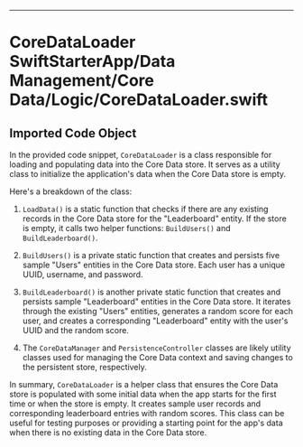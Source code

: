 
  
  
---
# CoreDataLoader SwiftStarterApp/Data Management/Core Data/Logic/CoreDataLoader.swift
## Imported Code Object
In the provided code snippet, `CoreDataLoader` is a class responsible for loading and populating data into the Core Data store. It serves as a utility class to initialize the application's data when the Core Data store is empty.

Here's a breakdown of the class:

1. `LoadData()` is a static function that checks if there are any existing records in the Core Data store for the "Leaderboard" entity. If the store is empty, it calls two helper functions: `BuildUsers()` and `BuildLeaderboard()`.

2. `BuildUsers()` is a private static function that creates and persists five sample "Users" entities in the Core Data store. Each user has a unique UUID, username, and password.

3. `BuildLeaderboard()` is another private static function that creates and persists sample "Leaderboard" entities in the Core Data store. It iterates through the existing "Users" entities, generates a random score for each user, and creates a corresponding "Leaderboard" entity with the user's UUID and the random score.

4. The `CoreDataManager` and `PersistenceController` classes are likely utility classes used for managing the Core Data context and saving changes to the persistent store, respectively.

In summary, `CoreDataLoader` is a helper class that ensures the Core Data store is populated with some initial data when the app starts for the first time or when the store is empty. It creates sample user records and corresponding leaderboard entries with random scores. This class can be useful for testing purposes or providing a starting point for the app's data when there is no existing data in the Core Data store.

  
  